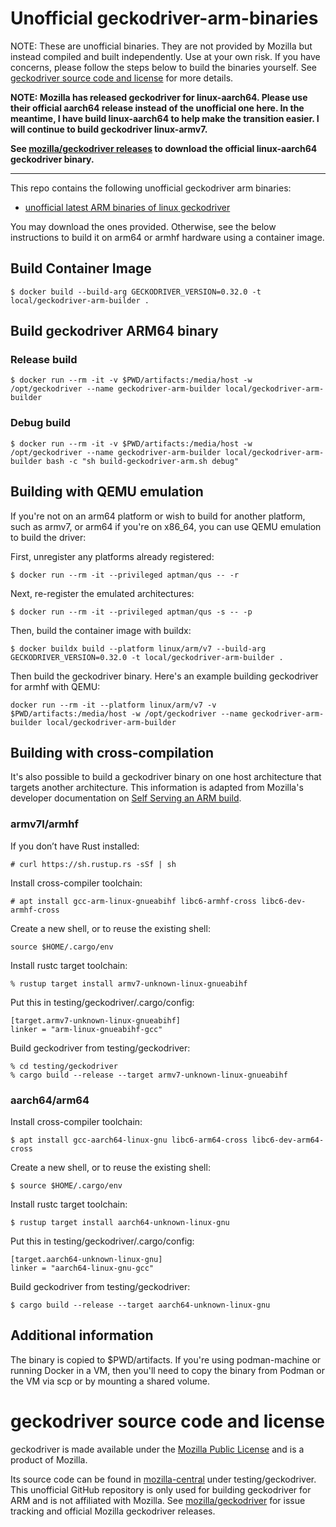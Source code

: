 # Unofficial geckodriver-arm-binaries

NOTE: These are unofficial binaries. They are not provided by Mozilla but instead compiled and built independently. Use at your own risk. If you have concerns, please follow the steps below to build the binaries yourself.  See [geckodriver source code and license](#geckodriver-source-code-and-license) for more details.

**NOTE: Mozilla has released geckodriver for linux-aarch64. Please use their official aarch64 release instead of the unofficial one here. In the meantime, I have build linux-aarch64 to help make the transition easier. I will continue to build geckodriver linux-armv7.**

**See [mozilla/geckodriver releases](https://github.com/mozilla/geckodriver/releases) to download the official linux-aarch64 geckodriver binary.**

-----

This repo contains the following unofficial geckodriver arm binaries:

- [unofficial latest ARM binaries of linux geckodriver](https://github.com/jamesmortensen/geckodriver-arm-binaries/releases) 


You may download the ones provided. Otherwise, see the below instructions to build it on arm64 or armhf hardware using a container image.


## Build Container Image

```
$ docker build --build-arg GECKODRIVER_VERSION=0.32.0 -t local/geckodriver-arm-builder .
```

## Build geckodriver ARM64 binary

### Release build

```
$ docker run --rm -it -v $PWD/artifacts:/media/host -w /opt/geckodriver --name geckodriver-arm-builder local/geckodriver-arm-builder
```

### Debug build

```
$ docker run --rm -it -v $PWD/artifacts:/media/host -w /opt/geckodriver --name geckodriver-arm-builder local/geckodriver-arm-builder bash -c "sh build-geckodriver-arm.sh debug"
```

## Building with QEMU emulation

If you're not on an arm64 platform or wish to build for another platform, such as armv7, or arm64 if you're on x86_64, you can use QEMU emulation to build the driver:

First, unregister any platforms already registered:

```
$ docker run --rm -it --privileged aptman/qus -- -r
```

Next, re-register the emulated architectures:

```
$ docker run --rm -it --privileged aptman/qus -s -- -p
```

Then, build the container image with buildx:

```
$ docker buildx build --platform linux/arm/v7 --build-arg GECKODRIVER_VERSION=0.32.0 -t local/geckodriver-arm-builder .
```

Then build the geckodriver binary. Here's an example building geckodriver for armhf with QEMU:

```
docker run --rm -it --platform linux/arm/v7 -v $PWD/artifacts:/media/host -w /opt/geckodriver --name geckodriver-arm-builder local/geckodriver-arm-builder
```

## Building with cross-compilation

It's also possible to build a geckodriver binary on one host architecture that targets another architecture. This information is adapted from Mozilla's developer documentation on [Self Serving an ARM build](https://firefox-source-docs.mozilla.org/testing/geckodriver/ARM.html).

### armv7l/armhf

If you don’t have Rust installed:
```
# curl https://sh.rustup.rs -sSf | sh
```

Install cross-compiler toolchain:
```
# apt install gcc-arm-linux-gnueabihf libc6-armhf-cross libc6-dev-armhf-cross
```

Create a new shell, or to reuse the existing shell:
```
source $HOME/.cargo/env
```

Install rustc target toolchain:
```
% rustup target install armv7-unknown-linux-gnueabihf
```

Put this in testing/geckodriver/.cargo/config:
```
[target.armv7-unknown-linux-gnueabihf]
linker = "arm-linux-gnueabihf-gcc"
```

Build geckodriver from testing/geckodriver:
```
% cd testing/geckodriver
% cargo build --release --target armv7-unknown-linux-gnueabihf
```

### aarch64/arm64

Install cross-compiler toolchain:
```
$ apt install gcc-aarch64-linux-gnu libc6-arm64-cross libc6-dev-arm64-cross
```

Create a new shell, or to reuse the existing shell:
```
$ source $HOME/.cargo/env
```

Install rustc target toolchain:
```
$ rustup target install aarch64-unknown-linux-gnu
```

Put this in testing/geckodriver/.cargo/config:
```
[target.aarch64-unknown-linux-gnu]
linker = "aarch64-linux-gnu-gcc"
```

Build geckodriver from testing/geckodriver:
```
$ cargo build --release --target aarch64-unknown-linux-gnu
```

## Additional information

The binary is copied to $PWD/artifacts.  If you're using podman-machine or running Docker in a VM, then you'll need to copy the binary from Podman or the VM via scp or by mounting a shared volume.


# geckodriver source code and license

geckodriver is made available under the [Mozilla Public License](https://www.mozilla.org/en-US/MPL/2.0/) and is a product of Mozilla.

Its source code can be found in [mozilla-central](https://hg.mozilla.org/mozilla-central/file/tip/testing/geckodriver) under testing/geckodriver.
This unofficial GitHub repository is only used for building geckodriver for ARM and is not affiliated with Mozilla. See [mozilla/geckodriver](https://github.com/mozilla/geckodriver) for issue tracking and official Mozilla geckodriver releases.

[source code]: https://hg.mozilla.org/mozilla-unified/file/tip/testing/geckodriver
[Mozilla Public License]: https://www.mozilla.org/en-US/MPL/2.0/
[mozilla-central]: https://hg.mozilla.org/mozilla-central/file/tip/testing/geckodriver
